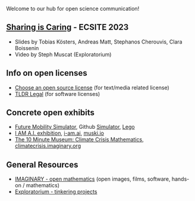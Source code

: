Welcome to our hub for open science communication!

## [Sharing is Caring](https://www.ecsite.eu/conference/programme/sharing-caring-open-licenses-practice) - ECSITE 2023
* Slides by Tobias Kösters, Andreas Matt, Stephanos Cherouvis, Clara Boissenin
* Video by Steph Muscat (Exploratorium)
  
## Info on open licenses
* [Choose an open source license](https://choosealicense.com/) (for text/media related license)
* [TLDR Legal](https://www.tldrlegal.com/) (for software licenses)

## Concrete open exhibits 
* [Future Mobility Simulator](https://futurium.de/en/future-mobility-simulator), Github [Simulator](https://github.com/IMAGINARY/future-mobility), [Lego](https://github.com/IMAGINARY/future-mobility-lego)
* [I AM A.I. exhibition](https://www.imaginary.org/exhibition/i-am-ai-explaining-artificial-intelligence), [i-am.ai](https://i-am.ai), [muski.io](https://muski.io)
* [The 10 Minute Museum: Climate Crisis Mathematics](https://www.imaginary.org/exhibition/10-minute-museum-climate-crisis-mathematics), [climatecrisis.imaginary.org](climatecrisis.imaginary.org)

## General Resources
* [IMAGINARY - open mathematics](https://imaginary.org) (open images, films, software, hands-on / mathematics)
* [Exploratorium - tinkering projects](https://www.exploratorium.edu/tinkering/projects)
